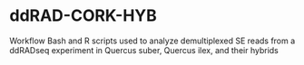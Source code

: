 # ddRAD-CORK-HYB
Workflow Bash and R scripts used to analyze demultiplexed SE reads from a ddRADseq experiment in Quercus suber, Quercus ilex, and their hybrids
